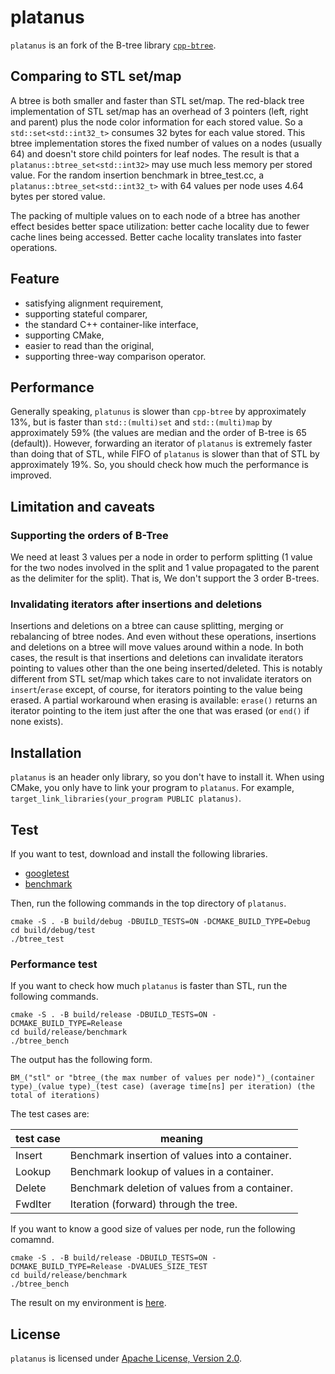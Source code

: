 # platanus
`platanus` is an fork of the B-tree library [`cpp-btree`](https://code.google.com/archive/p/cpp-btree/).


## Comparing to STL set/map
A btree is both smaller and faster than STL set/map.
The red-black tree implementation of STL set/map has an overhead of 3 pointers (left, right and parent) plus the node color information for each stored value.
So a `std::set<std::int32_t>` consumes 32 bytes for each value stored.
This btree implementation stores the fixed number of values on a nodes (usually 64) and doesn't store child
pointers for leaf nodes.
The result is that a `platanus::btree_set<std::int32>` may use much less memory per stored value.
For the random insertion benchmark in btree_test.cc, a `platanus::btree_set<std::int32_t>` with 64 values per node uses 4.64 bytes per stored value.

The packing of multiple values on to each node of a btree has another effect besides better space utilization: better cache locality due to fewer cache lines being accessed.
Better cache locality translates into faster operations.


## Feature
* satisfying alignment requirement,
* supporting stateful comparer,
* the standard C++ container-like interface,
* supporting CMake,
* easier to read than the original,
* supporting three-way comparison operator.


## Performance
Generally speaking, `platunus` is slower than `cpp-btree` by approximately 13%, but is faster than `std::(multi)set` and `std::(multi)map` by approximately 59% (the values are median and the order of B-tree is 65 (default)).
However, forwarding an iterator of `platanus` is extremely faster than doing that of STL, while FIFO of `platanus` is slower than that of STL by approximately 19%.
So, you should check how much the performance is improved.


## Limitation and caveats
### Supporting the orders of B-Tree
We need at least 3 values per a node in order to perform splitting (1 value for the two nodes involved in the split and 1 value propagated to the parent as the delimiter for the split). That is, We don't support the 3 order B-trees.

### Invalidating iterators after insertions and deletions
Insertions and deletions on a btree can cause splitting, merging or rebalancing of btree nodes.
And even without these operations, insertions and deletions on a btree will move values around within a node.
In both cases, the result is that insertions and deletions can invalidate iterators pointing to values other than the one being inserted/deleted.
This is notably different from STL set/map which takes care to not invalidate iterators on `insert`/`erase` except, of course, for iterators pointing to the value being erased.
A partial workaround when erasing is available: `erase()` returns an iterator pointing to the item just after the one that was erased (or `end()` if none exists).


## Installation
`platanus` is an header only library, so you don't have to install it.
When using CMake, you only have to link your program to `platanus`.
For example, `target_link_libraries(your_program PUBLIC platanus)`.


## Test
If you want to test, download and install the following libraries.

- [googletest](https://github.com/google/googletest)
- [benchmark](https://github.com/google/benchmark)

Then, run the following commands in the top directory of `platanus`.
```
cmake -S . -B build/debug -DBUILD_TESTS=ON -DCMAKE_BUILD_TYPE=Debug
cd build/debug/test
./btree_test
```

### Performance test
If you want to check how much `platanus` is faster than STL, run the following commands.

```
cmake -S . -B build/release -DBUILD_TESTS=ON -DCMAKE_BUILD_TYPE=Release
cd build/release/benchmark
./btree_bench
```

The output has the following form.

```
BM_("stl" or "btree_(the max number of values per node)")_(container type)_(value type)_(test case) (average time[ns] per iteration) (the total of iterations)
```

The test cases are:

| test case | meaning |
| --- | --- |
| Insert | Benchmark insertion of values into a container. |
| Lookup | Benchmark lookup of values in a container. |
| Delete | Benchmark deletion of values from a container. |
| FwdIter | Iteration (forward) through the tree. |

If you want to know a good size of values per node, run the following comamnd.

```
cmake -S . -B build/release -DBUILD_TESTS=ON -DCMAKE_BUILD_TYPE=Release -DVALUES_SIZE_TEST
cd build/release/benchmark
./btree_bench
```

The result on my environment is [here](./benchmark_result.txt).


## License
`platanus` is licensed under [Apache License, Version 2.0](https://www.apache.org/licenses/LICENSE-2.0.txt).
